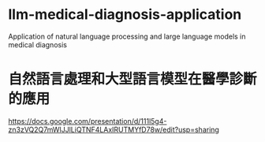 # llm-medical-diagnosis-application
Application of natural language processing and large language models in medical diagnosis

# 自然語言處理和大型語言模型在醫學診斷的應用

https://docs.google.com/presentation/d/111l5g4-zn3zVQ2Q7mWlJJlLiQTNF4LAxIRUTMYfD78w/edit?usp=sharing
